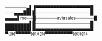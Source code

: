 ───────▄▌▐▀▀▀▀▀▀▀▀▀▀▀▀▀▀▀▀▀▀█<br/>
───▄▄▄██▌█──────────────────█<br/>
▄▄▄▄▌me──█───────aviasales──────█<br/>
▄▄▄▄▄▄▄▄▌█──────────────────█<br/>
████████▌█▄▄▄▄▄▄▄▄▄▄▄▄▄▄▄▄▄▄█<br/>
▀(@)▀▀▀▀▀(@)(@)▀▀▀▀▀▀▀▀▀(@)(@).
